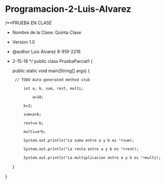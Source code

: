 # Programacion-2-Luis-Alvarez
/**PRUEBA EN CLASE
 * Nombre de la Clase: Quinta Clase
 * Version 1.0
 * @author Luis Álvarez 8-919-2216
 * 2-15-18
 */
public class PruebaParcial1 {

	public static void main(String[] args) {
	
		// TODO Auto-generated method stub
		
			int a, b, sum, rest, multi;
			
		        a=10;
			
			b=2;
			
			sum=a+b;
			
			rest=a-b;
			
			multi=a*b;
			
			System.out.println("La suma entre a y b es "+sum);
			
			System.out.println("La resta entre a y b es "+rest);
			
			System.out.println("La multiplicacion entre a y b es "+multi);
			
	}

}
